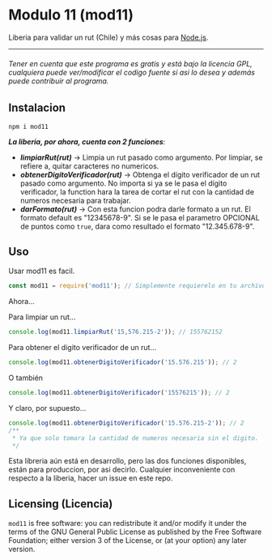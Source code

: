 # Modulo 11 (mod11)

Liberia para validar un rut (Chile) y más cosas para [Node.js](https://nodejs.org/en/).

---

###### _Tener en cuenta que este programa es gratis y está bajo la licencia GPL, cualquiera puede ver/modificar el codigo fuente si asi lo desea y además puede contribuir al programa._

## Instalacion

```
npm i mod11
```

**_La liberia, por ahora, cuenta con 2 funciones_**:

-   **_limpiarRut(rut)_** -> Limpia un rut pasado como argumento. Por limpiar, se refiere a, quitar caracteres no
    numericos.
-   **_obtenerDigitoVerificador(rut)_** -> Obtenga el dígito verificador de un rut pasado como argumento. No importa si ya
    se le pasa el dígito verificador, la function hara la tarea de cortar el rut con la cantidad de numeros necesaria para
    trabajar.
-   **_darFormato(rut)_** -> Con esta funcion podra darle formato a un rut.
    El formato default es "12345678-9".
    Si se le pasa el parametro OPCIONAL de puntos como `true`, dara como resultado el formato "12.345.678-9".

## Uso

Usar mod11 es facil.

```js
const mod11 = require('mod11'); // Simplemente requierelo en tu archivo .js de Node
```

Ahora...

Para limpiar un rut...

```js
console.log(mod11.limpiarRut('15,576.215-2')); // 155762152
```

Para obtener el digito verificador de un rut...

```js
console.log(mod11.obtenerDigitoVerificador('15.576.215')); // 2
```

O también

```js
console.log(mod11.obtenerDigitoVerificador('15576215')); // 2
```

Y claro, por supuesto...

```js
console.log(mod11.obtenerDigitoVerificador('15.576.215-2')); // 2
/**
 * Ya que solo tomara la cantidad de numeros necesaria sin el digito.
 */
```

Esta libreria aún está en desarrollo, pero las dos funciones disponibles, están para produccion, por asi decirlo.
Cualquier inconveniente con respecto a la liberia, hacer un issue en este repo.

## Licensing (Licencia)

`mod11` is free software: you can redistribute it and/or modify
it under the terms of the GNU General Public License as published by
the Free Software Foundation; either version 3 of the License, or
(at your option) any later version.
